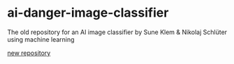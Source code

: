 # ai-danger-image-classifier
The old repository for an AI image classifier by Sune Klem &amp; Nikolaj Schlüter using machine learning

[new repository](https://github.com/klem95/cnn-weapon-classifier)
